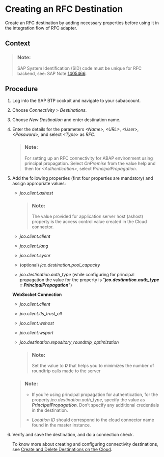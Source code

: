 <!-- loio3b55fa7b83874b5ca3b6b6b5998a73f6 -->

# Creating an RFC Destination

Create an RFC destination by adding necessary properties before using it in the integration flow of RFC adapter.



## Context

> ### Note:  
> SAP System Identification \(SID\) code must be unique for RFC backend, see: SAP Note [1405466](https://launchpad.support.sap.com/#/notes/1405466).



## Procedure

1.  Log into the SAP BTP cockpit and navigate to your subaccount.

2.  Choose *Connectivity* \> *Destinations*.

3.  Choose *New Destination* and enter destination name.

4.  Enter the details for the parameters *<Name\>*, *<URL\>*, *<User\>*, *<Password\>*, and select *<Type\>* as *RFC*.

    > ### Note:  
    > For setting up an RFC connectivity for ABAP environment using principal propagation. Select *OnPremise* from the value help and then for *<Authentication\>*, select *PrincipalPropagation*.

5.  Add the following properties \(first four properties are mandatory\) and assign appropriate values:

    -   *jco.client.ashost*

        > ### Note:  
        > The value provided for application server host \(ashost\) property is the access control value created in the Cloud connector.

    -   *jco.client.client*
    -   *jco.client.lang*
    -   *jco.client.sysnr*
    -   \(optional\) *jco.destination.pool\_capacity*
    -   *jco.destination.auth\_type* \(while configuring for principal propagation the value for the property is "***jco.destination.auth\_type = PrincipalPropagation***"\)

    **WebSocket Connection**

    -   *jco.client.client*
    -   *jco.client.tls\_trust\_all*
    -   *jco.client.wshost*
    -   *jco.client.wsport*
    -   *jco.destination.repository\_roundtrip\_optimization*

        > ### Note:  
        > Set the value to ***0*** that helps you to minimizes the number of roundtrip calls made to the server


    > ### Note:  
    > -   If you’re using principal propagation for authentication, for the property *jco.destination.auth\_type*, specify the value as ***PrincipalPropagation***. Don’t specify any additional credentials in the destination.
    > 
    > -   *Location ID* should correspond to the cloud connector name found in the master instance.

6.  Verify and save the destination, and do a connection check.

    To know more about creating and configuring connectivity destinations, see [Create and Delete Destinations on the Cloud](https://help.sap.com/viewer/b865ed651e414196b39f8922db2122c7/Cloud/en-US/94dddf7d9e56401ba1719b7e836d8ee9.html).


